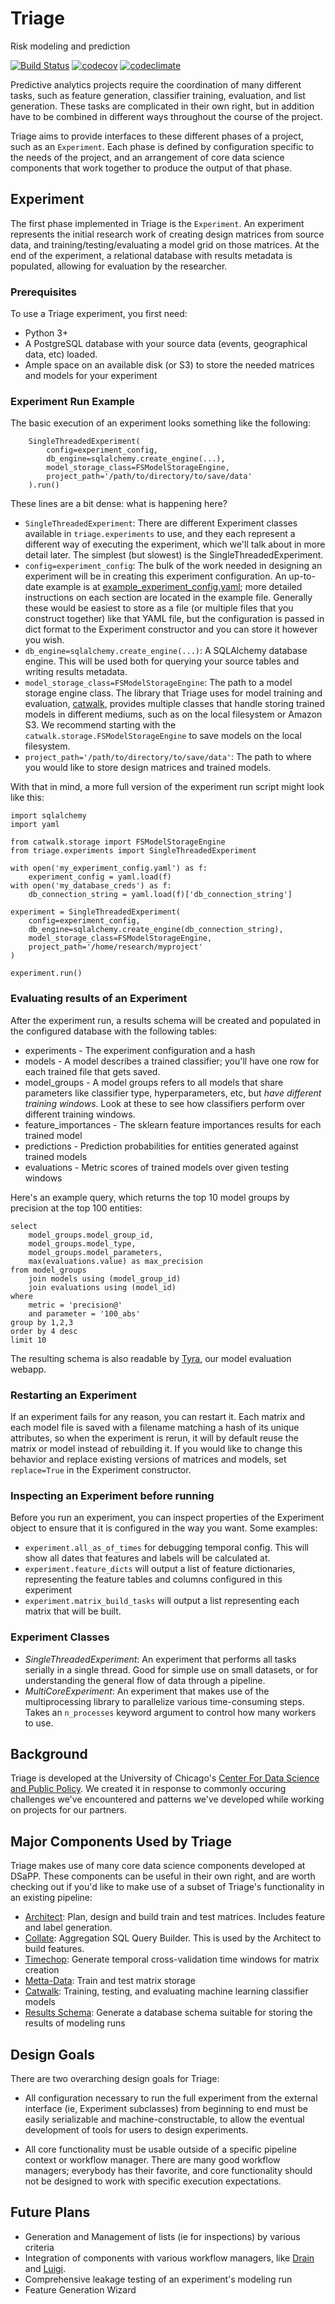 # Triage

Risk modeling and prediction

[![Build Status](https://travis-ci.org/dssg/triage.svg?branch=master)](https://travis-ci.org/dssg/triage)
[![codecov](https://codecov.io/gh/dssg/triage/branch/master/graph/badge.svg)](https://codecov.io/gh/dssg/triage)
[![codeclimate](https://codeclimate.com/github/dssg/triage.png)](https://codeclimate.com/github/dssg/triage)


Predictive analytics projects require the coordination of many different tasks, such as feature generation, classifier training, evaluation, and list generation. These tasks are complicated in their own right, but in addition have to be combined in different ways throughout the course of the project. 

Triage aims to provide interfaces to these different phases of a project, such as an `Experiment`. Each phase is defined by configuration specific to the needs of the project, and an arrangement of core data science components that work together to produce the output of that phase.

## Experiment

The first phase implemented in Triage is the `Experiment`. An experiment represents the initial research work of creating design matrices from source data, and training/testing/evaluating a model grid on those matrices. At the end of the experiment, a relational database with results metadata is populated, allowing for evaluation by the researcher.

### Prerequisites

To use a Triage experiment, you first need:

- Python 3+
- A PostgreSQL database with your source data (events, geographical data, etc) loaded.
- Ample space on an available disk (or S3) to store the needed matrices and models for your experiment


### Experiment Run Example

The basic execution of an experiment looks something like the following:

```
	SingleThreadedExperiment(
		config=experiment_config,
		db_engine=sqlalchemy.create_engine(...),
		model_storage_class=FSModelStorageEngine,
		project_path='/path/to/directory/to/save/data'
	).run()
```

These lines are a bit dense: what is happening here?

- `SingleThreadedExperiment`:  There are different Experiment classes available in `triage.experiments` to use, and they each represent a different way of executing the experiment, which we'll talk about in more detail later. The simplest (but slowest) is the SingleThreadedExperiment.
- `config=experiment_config`: The bulk of the work needed in designing an experiment will be in creating this experiment configuration. An up-to-date example is at [example_experiment_config.yaml](example_experiment_config.yaml); more detailed instructions on each section are located in the example file. Generally these would be easiest to store as a file (or multiple files that you construct together) like that YAML file, but the configuration is passed in dict format to the Experiment constructor and you can store it however you wish.
- `db_engine=sqlalchemy.create_engine(...)`: A SQLAlchemy database engine. This will be used both for querying your source tables and writing results metadata.
- `model_storage_class=FSModelStorageEngine`: The path to a model storage engine class. The library that Triage uses for model training and evaluation, [catwalk](https://github.com/dssg/catwalk), provides multiple classes that handle storing trained models in different mediums, such as on the local filesystem or Amazon S3. We recommend starting with the `catwalk.storage.FSModelStorageEngine` to save models on the local filesystem.
- `project_path='/path/to/directory/to/save/data'`: The path to where you would like to store design matrices and trained models.

With that in mind, a more full version of the experiment run script might look like this:

```
import sqlalchemy
import yaml

from catwalk.storage import FSModelStorageEngine
from triage.experiments import SingleThreadedExperiment

with open('my_experiment_config.yaml') as f:
	experiment_config = yaml.load(f)
with open('my_database_creds') as f:
	db_connection_string = yaml.load(f)['db_connection_string']

experiment = SingleThreadedExperiment(
	config=experiment_config,
	db_engine=sqlalchemy.create_engine(db_connection_string),
	model_storage_class=FSModelStorageEngine,
	project_path='/home/research/myproject'
)

experiment.run()
```


### Evaluating results of an Experiment

After the experiment run, a results schema will be created and populated in the configured database with the following tables:

* experiments - The experiment configuration and a hash
* models - A model describes a trained classifier; you'll have one row for each trained file that gets saved.
* model_groups - A model groups refers to all models that share parameters like classifier type, hyperparameters, etc, but *have different training windows*. Look at these to see how classifiers perform over different training windows.
* feature_importances - The sklearn feature importances results for each trained model
* predictions - Prediction probabilities for entities generated against trained models
* evaluations - Metric scores of trained models over given testing windows

Here's an example query, which returns the top 10 model groups by precision at the top 100 entities:
```
select
	model_groups.model_group_id,
	model_groups.model_type,
	model_groups.model_parameters,
	max(evaluations.value) as max_precision
from model_groups
	join models using (model_group_id)
	join evaluations using (model_id)
where
	metric = 'precision@'
	and parameter = '100_abs'
group by 1,2,3
order by 4 desc
limit 10
```

The resulting schema is also readable by [Tyra](https://github.com/tyra), our model evaluation webapp.


### Restarting an Experiment

If an experiment fails for any reason, you can restart it. Each matrix and each model file is saved with a filename matching a hash of its unique attributes, so when the experiment is rerun, it will by default reuse the matrix or model instead of rebuilding it. If you would like to change this behavior and replace existing versions of matrices and models, set `replace=True` in the Experiment constructor.


### Inspecting an Experiment before running

Before you run an experiment, you can inspect properties of the Experiment object to ensure that it is configured in the way you want. Some examples:

- `experiment.all_as_of_times` for debugging temporal config. This will show all dates that features and labels will be calculated at.
- `experiment.feature_dicts` will output a list of feature dictionaries, representing the feature tables and columns configured in this experiment
- `experiment.matrix_build_tasks` will output a list representing each matrix that will be built.


### Experiment Classes

- *SingleThreadedExperiment*: An experiment that performs all tasks serially in a single thread. Good for simple use on small datasets, or for understanding the general flow of data through a pipeline.
- *MultiCoreExperiment*: An experiment that makes use of the multiprocessing library to parallelize various time-consuming steps. Takes an `n_processes` keyword argument to control how many workers to use.


## Background

Triage is developed at the University of Chicago's [Center For Data Science and Public Policy](http://dsapp.uchicago.edu). We created it in response to commonly occuring challenges we've encountered and patterns we've developed while working on projects for our partners.

## Major Components Used by Triage

Triage makes use of many core data science components developed at DSaPP. These components can be useful in their own right, and are worth checking out if you'd like to make use of a subset of Triage's functionality in an existing pipeline:

* [Architect](https://github.com/dssg/architect): Plan, design and build train and test matrices. Includes feature and label generation.
* [Collate](https://github.com/dssg/collate): Aggregation SQL Query Builder. This is used by the Architect to build features.
* [Timechop](https://github.com/dssg/timechop): Generate temporal cross-validation time windows for matrix creation
* [Metta-Data](https://github.com/dssg/metta-data): Train and test matrix storage
* [Catwalk](https://github.com/dssg/catwalk): Training, testing, and evaluating machine learning classifier models
* [Results Schema](https://github.com/dssg/results-schema): Generate a database schema suitable for storing the results of modeling runs


## Design Goals

There are two overarching design goals for Triage:

- All configuration necessary to run the full experiment from the external interface (ie, Experiment subclasses) from beginning to end must be easily serializable and machine-constructable, to allow the eventual development of tools for users to design experiments. 

- All core functionality must be usable outside of a specific pipeline context or workflow manager. There are many good workflow managers; everybody has their favorite, and core functionality should not be designed to work with specific execution expectations.


## Future Plans

- Generation and Management of lists (ie for inspections) by various criteria
- Integration of components with various workflow managers, like [Drain](https://github.com/dssg/drain) and [Luigi](https://github.com/spotify/luigi).
- Comprehensive leakage testing of an experiment's modeling run
- Feature Generation Wizard
